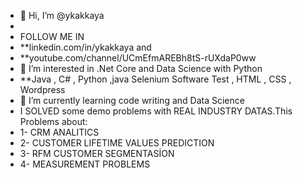 - 👋 Hi, I’m @ykakkaya
- 
-  FOLLOW ME  IN
-   **linkedin.com/in/ykakkaya and 
-   **youtube.com/channel/UCmEfmAREBh8tS-rUXdaP0ww
-  👀 I’m interested in .Net Core and Data Science with Python
-  **Java , C# , Python ,java Selenium Software Test , HTML , CSS , Wordpress 
-  🌱 I’m currently learning code writing and Data Science
-  I SOLVED some demo problems with REAL INDUSTRY DATAS.This Problems about:
-  1- CRM ANALITICS 
-  2- CUSTOMER LIFETIME VALUES PREDICTION
-  3- RFM CUSTOMER SEGMENTASİON
-  4- MEASUREMENT PROBLEMS


<!---
ykakkaya/ykakkaya is a ✨ special ✨ repository because its `README.md` (this file) appears on your GitHub profile.
You can click the Preview link to take a look at your changes.
--->

